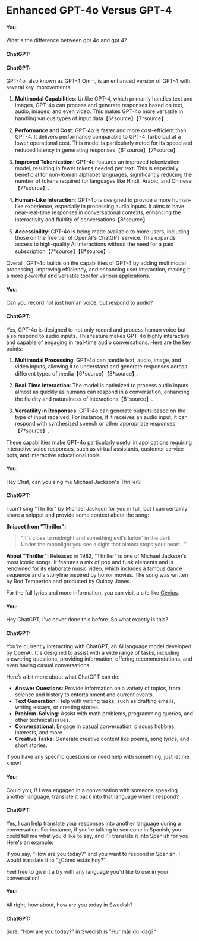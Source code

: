 # Enhanced GPT-4o Versus GPT-4

#### You:
What's the difference between gpt 4o and gpt 4? 

#### ChatGPT:


#### ChatGPT:
GPT-4o, also known as GPT-4 Omni, is an enhanced version of GPT-4 with several key improvements:

1. **Multimodal Capabilities**: Unlike GPT-4, which primarily handles text and images, GPT-4o can process and generate responses based on text, audio, images, and even video. This makes GPT-4o more versatile in handling various types of input data【6†source】【7†source】.

2. **Performance and Cost**: GPT-4o is faster and more cost-efficient than GPT-4. It delivers performance comparable to GPT-4 Turbo but at a lower operational cost. This model is particularly noted for its speed and reduced latency in generating responses【6†source】【7†source】.

3. **Improved Tokenization**: GPT-4o features an improved tokenization model, resulting in fewer tokens needed per text. This is especially beneficial for non-Roman alphabet languages, significantly reducing the number of tokens required for languages like Hindi, Arabic, and Chinese【7†source】.

4. **Human-Like Interaction**: GPT-4o is designed to provide a more human-like experience, especially in processing audio inputs. It aims to have near-real-time responses in conversational contexts, enhancing the interactivity and fluidity of conversations【8†source】.

5. **Accessibility**: GPT-4o is being made available to more users, including those on the free tier of OpenAI's ChatGPT service. This expands access to high-quality AI interactions without the need for a paid subscription【7†source】【8†source】.

Overall, GPT-4o builds on the capabilities of GPT-4 by adding multimodal processing, improving efficiency, and enhancing user interaction, making it a more powerful and versatile tool for various applications.


#### You:
Can you record not just human voice, but respond to audio?

#### ChatGPT:
Yes, GPT-4o is designed to not only record and process human voice but also respond to audio inputs. This feature makes GPT-4o highly interactive and capable of engaging in real-time audio conversations. Here are the key points:

1. **Multimodal Processing**: GPT-4o can handle text, audio, image, and video inputs, allowing it to understand and generate responses across different types of media【6†source】【8†source】.

2. **Real-Time Interaction**: The model is optimized to process audio inputs almost as quickly as humans can respond in a conversation, enhancing the fluidity and naturalness of interactions【8†source】.

3. **Versatility in Responses**: GPT-4o can generate outputs based on the type of input received. For instance, if it receives an audio input, it can respond with synthesized speech or other appropriate responses【7†source】.

These capabilities make GPT-4o particularly useful in applications requiring interactive voice responses, such as virtual assistants, customer service bots, and interactive educational tools.


#### You:
Hey Chat, can you sing me Michael Jackson's Thriller?

#### ChatGPT:
I can't sing "Thriller" by Michael Jackson for you in full, but I can certainly share a snippet and provide some context about the song:

**Snippet from "Thriller":**

> "It's close to midnight and something evil's lurkin' in the dark\
> Under the moonlight you see a sight that almost stops your heart..."

**About "Thriller":**
Released in 1982, "Thriller" is one of Michael Jackson's most iconic songs. It features a mix of pop and funk elements and is renowned for its elaborate music video, which includes a famous dance sequence and a storyline inspired by horror movies. The song was written by Rod Temperton and produced by Quincy Jones.

For the full lyrics and more information, you can visit a site like [Genius](https://genius.com/Michael-jackson-thriller-lyrics).


#### You:
Hey ChatGPT, I've never done this before. So what exactly is this?

#### ChatGPT:
You're currently interacting with ChatGPT, an AI language model developed by OpenAI. It's designed to assist with a wide range of tasks, including answering questions, providing information, offering recommendations, and even having casual conversations.

Here’s a bit more about what ChatGPT can do:

- **Answer Questions**: Provide information on a variety of topics, from science and history to entertainment and current events.
- **Text Generation**: Help with writing tasks, such as drafting emails, writing essays, or creating stories.
- **Problem-Solving**: Assist with math problems, programming queries, and other technical issues.
- **Conversational**: Engage in casual conversation, discuss hobbies, interests, and more.
- **Creative Tasks**: Generate creative content like poems, song lyrics, and short stories.

If you have any specific questions or need help with something, just let me know!


#### You:
Could you, if I was engaged in a conversation with someone speaking another language, translate it back into that language when I respond?

#### ChatGPT:
Yes, I can help translate your responses into another language during a conversation. For instance, if you're talking to someone in Spanish, you could tell me what you'd like to say, and I'll translate it into Spanish for you. Here's an example:

If you say, "How are you today?" and you want to respond in Spanish, I would translate it to "¿Cómo estás hoy?"

Feel free to give it a try with any language you'd like to use in your conversation!


#### You:
All right, how about, how are you today in Swedish?

#### ChatGPT:
Sure, "How are you today?" in Swedish is "Hur mår du idag?"
